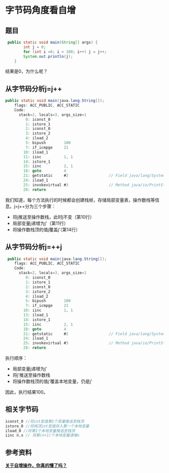 # 字节码角度看自增

## 题目

```java
 public static void main(String[] args) {
        int j = 0;
        for (int i =0; i < 100; i++) j = j++;
        System.out.println(j);
    }
```

结果是0，为什么呢？

## 从字节码分析j=j++

```java
public static void main(java.lang.String[]);
    flags: ACC_PUBLIC, ACC_STATIC
    Code:
      stack=2, locals=3, args_size=1
         0: iconst_0
         1: istore_1
         2: iconst_0
         3: istore_2
         4: iload_2
         5: bipush        100
         7: if_icmpge     21
        10: iload_1
        11: iinc          1, 1
        14: istore_1
        15: iinc          2, 1
        18: goto          4
        21: getstatic     #2                  // Field java/lang/System.out:Ljava/io/PrintStream;
        24: iload_1
        25: invokevirtual #3                  // Method java/io/PrintStream.println:(I)V
        28: return
```

我们知道，每个方法执行的时候都会创建栈帧，存储局部变量表，操作数栈等信息。j=j++分为三个步骤：

- 将j推送至操作数栈，此时j不变（第10行）
- 局部变量j递增为j'（第11行）
- 将操作数栈顶的值j覆盖j‘（第14行）

## 从字节码分析j=++j

```java
 public static void main(java.lang.String[]);
    flags: ACC_PUBLIC, ACC_STATIC
    Code:
      stack=2, locals=3, args_size=1
         0: iconst_0
         1: istore_1
         2: iconst_0
         3: istore_2
         4: iload_2
         5: bipush        100
         7: if_icmpge     21
        10: iinc          1, 1
        13: iload_1
        14: istore_1
        15: iinc          2, 1
        18: goto          4
        21: getstatic     #2                  // Field java/lang/System.out:Ljava/io/PrintStream;
        24: iload_1
        25: invokevirtual #3                  // Method java/io/PrintStream.println:(I)V
        28: return
```

执行顺序：

- 局部变量j递增为j'
- 将j’推送至操作数栈
- 将操作数栈顶的值j‘覆盖本地变量，仍是j'

因此，执行结果100。

## 相关字节码

```java
iconst_0 //将int型值第1个变量推送至栈顶
istore_0 //将栈顶int型值存入第一个本地变量
iload_0 //将第1个本地变量推送至栈顶
iinc n,x // 将第(n+1)个本地变量递增x
```

## 参考资料

[**关于自增操作，你真的懂了吗？**](https://blog.csdn.net/v123411739/article/details/79762215)

